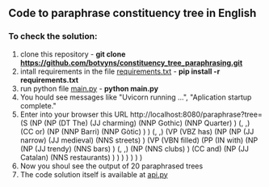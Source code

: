 ## Code to paraphrase constituency tree in English

### To check the solution:
1. clone this repository - **git clone https://github.com/botvyns/constituency_tree_paraphrasing.git**
2. intall requirements in the file [requirements.txt](https://github.com/botvyns/constituency_tree_paraphrasing/blob/master/requirements.txt) - **pip install -r requirements.txt**
3. run python file [main.py](https://github.com/botvyns/constituency_tree_paraphrasing/blob/master/main.py) - **python main.py**
4. You hould see messages like "Uvicorn running ...", "Aplication startup complete."
5. Enter into your browser this URL http://localhost:8080/paraphrase?tree=(S (NP (NP (DT The) (JJ charming) (NNP Gothic) (NNP Quarter) ) (, ,) (CC or) (NP (NNP Barri) (NNP Gòtic) ) ) (, ,) (VP (VBZ has) (NP (NP (JJ narrow) (JJ medieval) (NNS streets) ) (VP (VBN filled) (PP (IN with) (NP (NP (JJ trendy) (NNS bars) ) (, ,) (NP (NNS clubs) ) (CC and) (NP (JJ Catalan) (NNS restaurants) ) ) ) ) ) ) )
6. Now you shoul see the output of 20 paraphrased trees
7. The code solution itself is available at [api.py](https://github.com/botvyns/constituency_tree_paraphrasing/blob/master/app/api.py)
